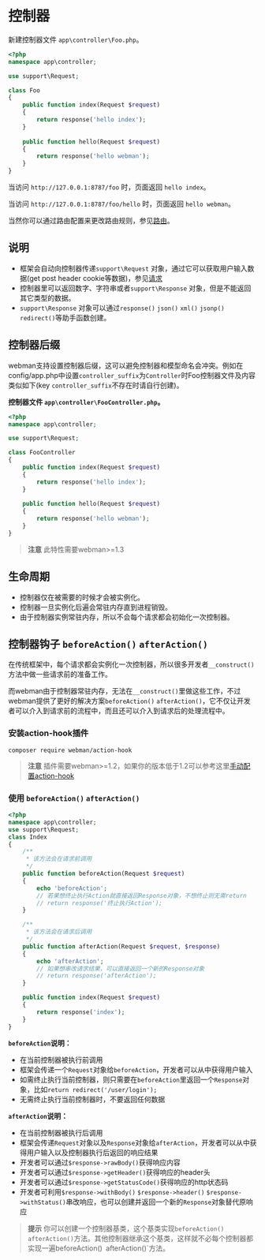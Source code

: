 # 控制器


新建控制器文件 `app\controller\Foo.php`。

```php
<?php
namespace app\controller;

use support\Request;

class Foo
{
    public function index(Request $request)
    {
        return response('hello index');
    }
    
    public function hello(Request $request)
    {
        return response('hello webman');
    }
}
```

当访问 `http://127.0.0.1:8787/foo` 时，页面返回 `hello index`。

当访问 `http://127.0.0.1:8787/foo/hello` 时，页面返回 `hello webman`。

当然你可以通过路由配置来更改路由规则，参见[路由](route.md)。

## 说明
 - 框架会自动向控制器传递`support\Request` 对象，通过它可以获取用户输入数据(get post header cookie等数据)，参见[请求](request.md)
 - 控制器里可以返回数字、字符串或者`support\Response` 对象，但是不能返回其它类型的数据。
 - `support\Response` 对象可以通过`response()` `json()` `xml()` `jsonp()` `redirect()`等助手函数创建。
 
## 控制器后缀
webman支持设置控制器后缀，这可以避免控制器和模型命名会冲突。例如在config/app.php中设置`controller_suffix`为`Controller`时Foo控制器文件及内容类似如下(key `controller_suffix`不存在时请自行创建)。

**控制器文件 `app\controller\FooController.php`。**

```php
<?php
namespace app\controller;

use support\Request;

class FooController
{
    public function index(Request $request)
    {
        return response('hello index');
    }
    
    public function hello(Request $request)
    {
        return response('hello webman');
    }
}
```

> **注意**
> 此特性需要webman>=1.3

## 生命周期
 - 控制器仅在被需要的时候才会被实例化。
 - 控制器一旦实例化后遍会常驻内存直到进程销毁。
 - 由于控制器实例常驻内存，所以不会每个请求都会初始化一次控制器。
 
## 控制器钩子 `beforeAction()` `afterAction()`
在传统框架中，每个请求都会实例化一次控制器，所以很多开发者`__construct()`方法中做一些请求前的准备工作。

而webman由于控制器常驻内存，无法在`__construct()`里做这些工作，不过webman提供了更好的解决方案`beforeAction()` `afterAction()`，它不仅让开发者可以介入到请求前的流程中，而且还可以介入到请求后的处理流程中。

### 安装action-hook插件
`composer require webman/action-hook`

> **注意**
> 插件需要webman>=1.2，如果你的版本低于1.2可以参考这里[手动配置action-hook](workerman.net/a/1303)

### 使用 `beforeAction()` `afterAction()`
```php
<?php
namespace app\controller;
use support\Request;
class Index
{
    /**
     * 该方法会在请求前调用 
     */
    public function beforeAction(Request $request)
    {
        echo 'beforeAction';
        // 若果想终止执行Action就直接返回Response对象，不想终止则无需return
        // return response('终止执行Action');
    }

    /**
     * 该方法会在请求后调用
     */
    public function afterAction(Request $request, $response)
    {
        echo 'afterAction';
        // 如果想串改请求结果，可以直接返回一个新的Response对象
        // return response('afterAction'); 
    }

    public function index(Request $request)
    {
        return response('index');
    }
}
```

**`beforeAction`说明：**
 - 在当前控制器被执行前调用
 - 框架会传递一个`Request`对象给`beforeAction`，开发者可以从中获得用户输入
 - 如需终止执行当前控制器，则只需要在`beforeAction`里返回一个`Response`对象，比如`return redirect('/user/login');`
 - 无需终止执行当前控制器时，不要返回任何数据
 
**`afterAction`说明：**
 - 在当前控制器被执行后调用
 - 框架会传递`Request`对象以及`Response`对象给`afterAction`，开发者可以从中获得用户输入以及控制器执行后返回的响应结果
 - 开发者可以通过`$response->rawBody()`获得响应内容
 - 开发者可以通过`$response->getHeader()`获得响应的header头
 - 开发者可以通过`$response->getStatusCode()`获得响应的http状态码
 - 开发者可利用`$response->withBody()` `$response->header()` `$response->withStatus()`串改响应，也可以创建并返回一个新的`Response`对象替代原响应
 
> **提示**
> 你可以创建一个控制器基类，这个基类实现`beforeAction()` `afterAction()`方法。其他控制器继承这个基类，这样就不必每个控制器都实现一遍beforeAction()` `afterAction()`方法。
 

